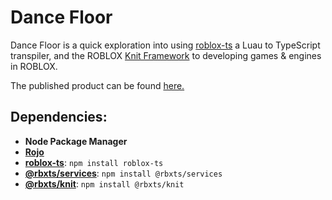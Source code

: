 # Dance Floor

Dance Floor is a quick exploration into using [roblox-ts](#) a Luau to TypeScript transpiler, and the ROBLOX [Knit Framework](https://atollstudios.github.io/Knit/) to developing games & engines in ROBLOX.

The published product can be found [here.](https://www.roblox.com/games/7521841791/Dance-Floor)

## Dependencies:

- **Node Package Manager**
- [**Rojo**](https://rojo.space/)
- [**roblox-ts**](https://roblox-ts.com/docs/quick-start/): `npm install roblox-ts`
- [**@rbxts/services**](https://www.npmjs.com/package/@rbxts/services): `npm install @rbxts/services`
- [**@rbxts/knit**](https://www.npmjs.com/package/@rbxts/knit): `npm install @rbxts/knit`